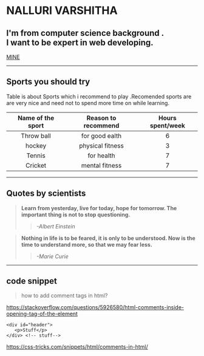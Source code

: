 # NALLURI VARSHITHA
  ## I'm from computer science background . <br>I want to be expert in web developing.<br>
  [MINE](https://github.com/varshithanalluri/my2-Nalluri/blob/main/mine.jpeg)
  
---

## Sports you should try 
Table is about Sports which i recommend to play .Recomended  sports are are very nice and need not to spend more time on  while learning.
 
| Name of the sport  |  Reason to recommend   | Hours spent/week |
| :--------------:    | :--------------:      | :--------------: |
| Throw ball          | for good ealth        | 6                |
| hockey              | physical fitness      |3                 |
| Tennis              | for health            | 7                |
|  Cricket            | mental fitness      | 7                  |

---

## Quotes by scientists
> **Learn from yesterday, live for today, hope for tomorrow. The important thing is not to stop questioning.**
>>    *-Albert Einstein* 

> **Nothing in life is to be feared, it is only to be understood. Now is the time to understand more, so that we may fear less.**
>>    *-Marie Curie*

---
## code snippet


> how to add  comment tags  in html? 

 <https://stackoverflow.com/questions/5926580/html-comments-inside-opening-tag-of-the-element>

```
<div id="header">
   <p>Stuff</p>
</div> <!-- stuff--> 
```
<https://css-tricks.com/snippets/html/comments-in-html/>